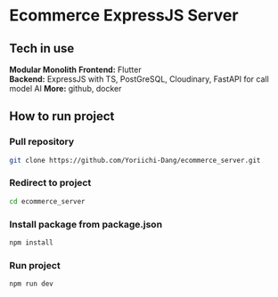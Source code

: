# Ecommerce ExpressJS Server

## Tech in use

**Modular Monolith**
**Frontend:** Flutter <br>
**Backend:** ExpressJS with TS, PostGreSQL, Cloudinary, FastAPI for call model AI
**More:** github, docker

## How to run project

### Pull repository

```bash
git clone https://github.com/Yoriichi-Dang/ecommerce_server.git
```

### Redirect to project

```bash
cd ecommerce_server
```

### Install package from package.json

```bash
npm install
```

### Run project

```bash
npm run dev
```
